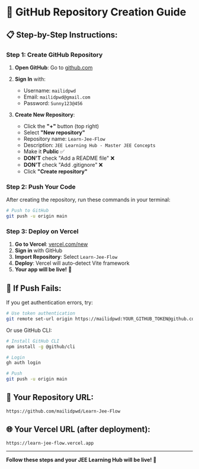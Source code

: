# 🚀 GitHub Repository Creation Guide

## 📋 **Step-by-Step Instructions:**

### **Step 1: Create GitHub Repository**

1. **Open GitHub**: Go to [github.com](https://github.com)
2. **Sign In** with:
   - Username: `mailidpwd`
   - Email: `mailidpwd@gmail.com`
   - Password: `Sunny123@456`

3. **Create New Repository**:
   - Click the **"+"** button (top right)
   - Select **"New repository"**
   - Repository name: `Learn-Jee-Flow`
   - Description: `JEE Learning Hub - Master JEE Concepts`
   - Make it **Public** ✅
   - **DON'T** check "Add a README file" ❌
   - **DON'T** check "Add .gitignore" ❌
   - Click **"Create repository"**

### **Step 2: Push Your Code**

After creating the repository, run these commands in your terminal:

```bash
# Push to GitHub
git push -u origin main
```

### **Step 3: Deploy on Vercel**

1. **Go to Vercel**: [vercel.com/new](https://vercel.com/new)
2. **Sign in** with GitHub
3. **Import Repository**: Select `Learn-Jee-Flow`
4. **Deploy**: Vercel will auto-detect Vite framework
5. **Your app will be live!** 🎉

## 🔧 **If Push Fails:**

If you get authentication errors, try:

```bash
# Use token authentication
git remote set-url origin https://mailidpwd:YOUR_GITHUB_TOKEN@github.com/mailidpwd/Learn-Jee-Flow.git
```

Or use GitHub CLI:
```bash
# Install GitHub CLI
npm install -g @github/cli

# Login
gh auth login

# Push
git push -u origin main
```

## 🎯 **Your Repository URL:**
`https://github.com/mailidpwd/Learn-Jee-Flow`

## 🌐 **Your Vercel URL (after deployment):**
`https://learn-jee-flow.vercel.app`

---

**Follow these steps and your JEE Learning Hub will be live! 🚀**
